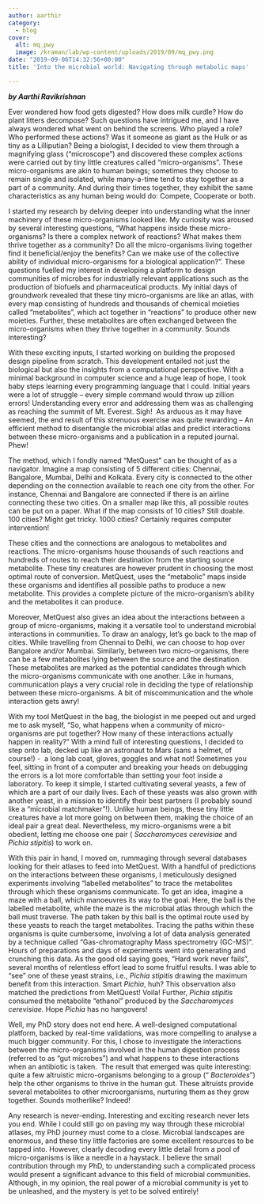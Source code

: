 ```yaml
---
author: aarthir
category:
  - blog
cover:
  alt: mq_pwy
  image: /kraman/lab/wp-content/uploads/2019/09/mq_pwy.png
date: "2019-09-06T14:32:56+00:00"
title: 'Into the microbial world: Navigating through metabolic maps'

---
```

**_by Aarthi Ravikrishnan_**

Ever wondered how food gets digested? How
does milk curdle? How do plant litters decompose? Such questions have intrigued
me, and I have always wondered what went on behind the screens. Who played a
role? Who performed these actions? Was it someone as giant as the Hulk or as
tiny as a Lilliputian? Being a biologist, I decided to view them through a
magnifying glass (“microscope”) and discovered these complex actions were
carried out by tiny little creatures called “micro-organisms”. These
micro-organisms are akin to human beings; sometimes they choose to remain single
and isolated, while many-a-time tend to stay together as a part of a community.
And during their times together, they exhibit the same characteristics as any
human being would do: Compete, Cooperate or both.

I started my research by delving deeper
into understanding what the inner machinery of these micro-organisms looked
like. My curiosity was aroused by several interesting questions, “What happens
inside these micro-organisms? Is there a complex network of reactions? What
makes them thrive together as a community? Do all the micro-organisms living
together find it beneficial/enjoy the benefits? Can we make use of the
collective ability of individual micro-organisms for a biological
application?”. These questions fuelled my interest in developing a platform to
design communities of microbes for industrially relevant applications such as
the production of biofuels and pharmaceutical products. My initial days of
groundwork revealed that these tiny micro-organisms are like an atlas, with
every map consisting of hundreds and thousands of chemical moieties called
“metabolites”, which act together in “reactions” to produce other new moieties.
Further, these metabolites are often exchanged between the micro-organisms when
they thrive together in a community. Sounds interesting?

With these exciting inputs, I started
working on building the proposed design pipeline from scratch. This development
entailed not just the biological but also the insights from a computational
perspective. With a minimal background in computer science and a huge leap of
hope, I took baby steps learning every programming language that I could.
Initial years were a lot of struggle – every simple command would throw up
zillion errors! Understanding every error and addressing them was as
challenging as reaching the summit of Mt. Everest. Sigh!  As arduous as it may have seemed, the end
result of this strenuous exercise was quite rewarding – An efficient method to
disentangle the microbial atlas and predict interactions between these
micro-organisms and a publication in a reputed journal. Phew!

The method, which I fondly named
“MetQuest” can be thought of as a navigator. Imagine a map consisting of 5
different cities: Chennai, Bangalore, Mumbai, Delhi and Kolkata. Every city is
connected to the other depending on the connection available to reach one city
from the other. For instance, Chennai and Bangalore are connected if there is
an airline connecting these two cities. On a smaller map like this, all
possible routes can be put on a paper. What if the map consists of 10 cities?
Still doable. 100 cities? Might get tricky. 1000 cities? Certainly requires computer
intervention!

These cities and the connections are
analogous to metabolites and reactions. The micro-organisms house thousands of
such reactions and hundreds of routes to reach their destination from the
starting source metabolite. These tiny creatures are however prudent in
choosing the most optimal route of conversion. MetQuest, uses the “metabolic”
maps inside these organisms and identifies all possible paths to produce a new
metabolite. This provides a complete picture of the micro-organism’s ability
and the metabolites it can produce.

Moreover, MetQuest also gives an idea
about the interactions between a group of micro-organisms, making it a versatile
tool to understand microbial interactions in communities. To draw an analogy,
let’s go back to the map of cities. While travelling from Chennai to Delhi, we
can choose to hop over Bangalore and/or Mumbai. Similarly, between two
micro-organisms, there can be a few metabolites lying between the source and
the destination. These metabolites are marked as the potential candidates
through which the micro-organisms communicate with one another. Like in humans,
communication plays a very crucial role in deciding the type of relationship
between these micro-organisms. A bit of miscommunication and the whole
interaction gets awry!

With my tool MetQuest in the bag, the biologist in me peeped out and urged me to ask myself, “So, what happens when a community of micro-organisms are put together? How many of these interactions actually happen in reality?” With a mind full of interesting questions, I decided to step onto lab, decked up like an astronaut to Mars (sans a helmet, of course!) -  a long lab coat, gloves, goggles and what not! Sometimes you feel, sitting in front of a computer and breaking your heads on debugging the errors is a lot more comfortable than setting your foot inside a laboratory. To keep it simple, I started cultivating several yeasts, a few of which are a part of our daily lives. Each of these yeasts was also grown with another yeast, in a mission to identify their best partners (I probably sound like a “microbial matchmaker”!). Unlike human beings, these tiny little creatures have a lot more going on between them, making the choice of an ideal pair a great deal. Nevertheless, my micro-organisms were a bit obedient, letting me choose one pair ( _Saccharomyces cerevisiae_ and _Pichia stipitis_) to work on.

With this pair in hand, I moved on,
rummaging through several databases looking for their atlases to feed into
MetQuest. With a handful of predictions on the interactions between these
organisms, I meticulously designed experiments involving “labelled metabolites”
to trace the metabolites through which these organisms communicate. To get an
idea, imagine a maze with a ball, which manoeuvres its way to the goal. Here,
the ball is the labelled metabolite, while the maze is the microbial atlas
through which the ball must traverse. The path taken by this ball is the
optimal route used by these yeasts to reach the target metabolites. Tracing the
paths within these organisms is quite cumbersome, involving a lot of data
analysis generated by a technique called “Gas-chromatography Mass spectrometry
(GC-MS)”.  Hours of preparations and days
of experiments went into generating and crunching this data. As the good old
saying goes, “Hard work never fails”, several months of relentless effort lead
to some fruitful results. I was able to “see” one of these yeast strains, i.e.,
_Pichia stipitis_ drawing the maximum
benefit from this interaction. Smart _Pichia_,
huh? This observation also matched the predictions from MetQuest! Voila!
Further, _Pichia stipitis_ consumed the
metabolite “ethanol” produced by the _Saccharomyces_
_cerevisiae_. Hope _Pichia_ has no
hangovers!

Well, my PhD story does not end here. A
well-designed computational platform, backed by real-time validations, was more
compelling to analyse a much bigger community. For this, I chose to investigate
the interactions between the micro-organisms involved in the human digestion
process (referred to as “gut microbes”) and what happens to these interactions
when an antibiotic is taken.  The result
that emerged was quite interesting: quite a few altruistic micro-organisms
belonging to a group (“ _Bacteroides_”)
help the other organisms to thrive in the human gut. These altruists provide
several metabolites to other microorganisms, nurturing them as they grow
together. Sounds motherlike? Indeed!

Any research is never-ending. Interesting
and exciting research never lets you end. While I could still go on paving my way
through these microbial atlases, my PhD journey must come to a close. Microbial
landscapes are enormous, and these tiny little factories are some excellent
resources to be tapped into. However, clearly decoding every little detail from
a pool of micro-organisms is like a needle in a haystack. I believe the small
contribution through my PhD, to understanding such a complicated process would
present a significant advance to this field of microbial communities. Although,
in my opinion, the real power of a microbial community is yet to be unleashed,
and the mystery is yet to be solved entirely!
